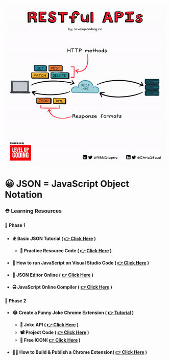 
![](/Images/whyJSON.gif)

# 😀 JSON = JavaScript Object Notation

### ⛑️ Learning Resources

#### 🥇 Phase 1 

* **⛹️ Basic JSON Tutorial ( [👉 Click Here](https://youtu.be/whNFPBEI-wM?si=xXmXdS6wWnvwRVR-) )**
    * **💝 Practice Resource Code ( [👉 Click Here](https://github.com/Sumonta056/JSON-Extension-Learning/tree/main/Trying-JSON-FirstTIme) )**

* **🍭 How to run JavaScript on Visual Studio Code ( [👉 Click Here](https://youtu.be/Z_G86SKXP3s?si=C22SR9nm-yxns48_) )**

* **📝 JSON Editor Online ( [👉 Click Here](https://jsoneditoronline.org/) )**

* **🚍 JavaScript Online Compiler ( [👉 Click Here](https://www.programiz.com/javascript/online-compiler/) )**


#### 🥈 Phase 2

* **😂 Create a Funny Joke Chrome Extension ( [👉 Tutorial](https://www.youtube.com/watch?v=gtF2nHVjqFk) )**
    * **👏 Joke API ( [👉 Click Here](https://icanhazdadjoke.com/slack) )**
    * **📽️ Project Code ( [👉 Click Here](https://github.com/Sumonta056/JSON-Extension-Learning/tree/main/FunnyJokesCromeExtension) )**
    * **🥶 Free ICON( [👉 Click Here](https://www.flaticon.com/) )**

* **👷‍♂️ How to Build & Publish a Chrome Extension( [👉 Click Here](https://youtu.be/gtF2nHVjqFk?t=557) )**

